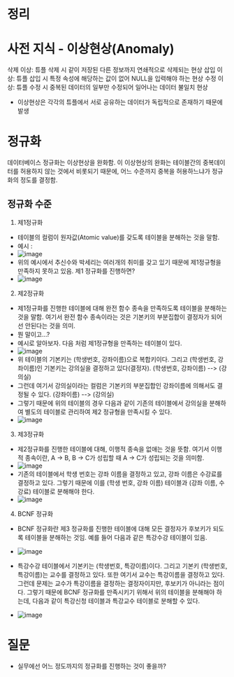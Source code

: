 # 정리

# 사전 지식 - 이상현상(Anomaly)
삭제 이상: 튜플 삭제 시 같이 저장된 다른 정보까지 연쇄적으로 삭제되는 현상
삽입 이상: 튜플 삽입 시 특정 속성에 해당하는 값이 없어 NULL을 입력해야 하는 현상
수정 이상: 튜플 수정 시 중복된 데이터의 일부만 수정되어 일어나는 데이터 불일치 현상

- 이상현상은 각각의 튜플에서 서로 공유하는 데이터가 독립적으로 존재하기 때문에 발생

# 정규화
데이터베이스 정규화는 이상현상을 완화함. 이 이상현상의 완화는 테이블간의 중복데이터를 허용하지 않는 것에서 비롯되기 때문에, 어느 수준까지 중복을 허용하느냐가 정규화의 정도를 결정함.

## 정규화 수준
1. 제1정규화
  - 테이블의 컬럼이 원자값(Atomic value)를 갖도록 테이블을 분해하는 것을 말함.
  - 예시 :
  - ![image](https://user-images.githubusercontent.com/51393021/134598706-67c797e3-035f-4f13-abdd-07152bb343bb.png)
  - 위의 예시에서 추신수와 박세리는 여러개의 취미를 갖고 있기 때문에 제1정규형을 만족하지 못하고 있음. 제1 정규화를 진행하면?
  - ![image](https://user-images.githubusercontent.com/51393021/134598814-ce709647-52e9-44c9-8e94-c0eacae185f9.png)

2. 제2정규화
  - 제1정규화를 진행한 테이블에 대해 완전 함수 종속을 만족하도록 테이블을 분해하는 것을 말함. 여기서 완전 함수 종속이라는 것은 기본키의 부분집합이 결정자가 되어선 안된다는 것을 의미.
  - 뭔 말이고...?
  - 예시로 알아보자. 다음 처럼 제1정규형을 만족하는 테이블이 있다.
  - ![image](https://user-images.githubusercontent.com/51393021/134600056-85e4dc6b-d3db-4b28-89c8-1f8698cc25d5.png)
  - 위 테이블의 기본키는 (학생번호, 강좌이름)으로 복합키이다. 그리고 (학생번호, 강좌이름)인 기본키는 강의실을 결정하고 있다(결정자). (학생번호, 강좌이름) --> (강의실)
  - 그런데 여기서 강의실이라는 컬럼은 기본키의 부분집합인 강좌이름에 의해서도 결정될 수 있다. (강좌이름) --> (강의실)
  - 그렇기 때문에 위의 테이블의 경우 다음과 같이 기존의 테이블에서 강의실을 분해하여 별도의 테이블로 관리하여 제2 정규형을 만족시킬 수 있다.
  - ![image](https://user-images.githubusercontent.com/51393021/134600175-d19bb73e-338b-4c3e-ae30-10d182daf5af.png)

3. 제3정규화
  - 제2정규화를 진행한 테이블에 대해, 이행적 종속을 없애는 것을 뜻함. 여기서 이행적 종속이란, A -> B, B -> C가 성립할 때 A -> C가 성립되는 것을 의미함.
  - ![image](https://user-images.githubusercontent.com/51393021/134600271-4666a409-e95f-4fba-a670-fed9f638984d.png)
  - 기존의 테이블에서 학생 번호는 강좌 이름을 결정하고 있고, 강좌 이름은 수강료를 결정하고 있다. 그렇기 때문에 이를 (학생 번호, 강좌 이름) 테이블과 (강좌 이름, 수강료) 테이블로 분해해야 한다.
  - ![image](https://user-images.githubusercontent.com/51393021/134600348-7a203341-7c0c-46a7-a781-1cb0ab4041d9.png)

4. BCNF 정규화
  - BCNF 정규화란 제3 정규화를 진행한 테이블에 대해 모든 결정자가 후보키가 되도록 테이블을 분해하는 것임. 예를 들어 다음과 같은 특강수강 테이블이 있음.
  - ![image](https://user-images.githubusercontent.com/51393021/134600433-d7d95566-a934-49eb-acf1-b481d67ef27a.png)

  - 특강수강 테이블에서 기본키는 (학생번호, 특강이름)이다. 그리고 기본키 (학생번호, 특강이름)는 교수를 결정하고 있다. 또한 여기서 교수는 특강이름을 결정하고 있다.
    그런데 문제는 교수가 특강이름을 결정하는 결정자이지만, 후보키가 아니라는 점이다. 그렇기 때문에 BCNF 정규화를 만족시키기 위해서 위의 테이블을 분해해야 하는데, 다음과 같이 특강신청 테이블과 특강교수 테이블로 분해할 수 있다.
  - ![image](https://user-images.githubusercontent.com/51393021/134600486-dc9d5285-cf50-4649-89d0-5938168179b8.png)

# 질문
- 실무에선 어느 정도까지의 정규화를 진행하는 것이 좋을까?
